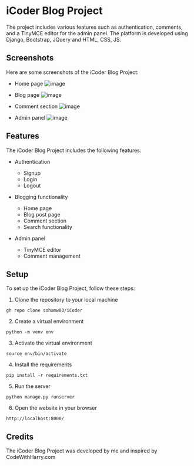 # iCoder Blog Project

The project includes various features such as authentication, comments, and a TinyMCE editor for the admin panel. The platform is developed using Django, Bootstrap, JQuery and HTML, CSS, JS.

## Screenshots

Here are some screenshots of the iCoder Blog Project:

* Home page
![image](https://user-images.githubusercontent.com/102748742/236445853-6f8bc578-dcee-44f3-8e96-3b6a72e5e44f.png)

* Blog page
![image](https://user-images.githubusercontent.com/102748742/236445971-8a470b4f-382e-4b5d-b9a2-6b0c209a12da.png)

* Comment section
![image](https://user-images.githubusercontent.com/102748742/236446165-040a3048-5f3c-47b7-b7cb-0fdef1767000.png)

* Admin panel
![image](https://user-images.githubusercontent.com/102748742/236446555-f7781e30-6f9b-464e-b50b-0f18278ba74c.png)

## Features

The iCoder Blog Project includes the following features:

* Authentication
  * Signup
  * Login
  * Logout

* Blogging functionality
  * Home page
  * Blog post page
  * Comment section
  * Search functionality

* Admin panel
  * TinyMCE editor
  * Comment management

## Setup

To set up the iCoder Blog Project, follow these steps:

1. Clone the repository to your local machine
```
gh repo clone sohamw03/iCoder
```

2. Create a virtual environment
```
python -m venv env
```

3. Activate the virtual environment
```
source env/bin/activate
```

4. Install the requirements
```
pip install -r requirements.txt
```

5. Run the server
```
python manage.py runserver
```

6. Open the website in your browser
```
http://localhost:8000/
```

## Credits

The iCoder Blog Project was developed by me and inspired by CodeWithHarry.com

